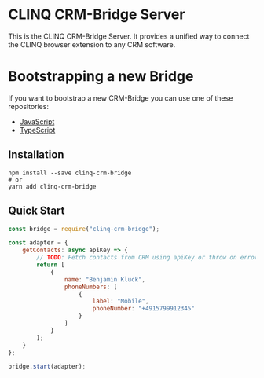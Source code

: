 # CLINQ CRM-Bridge Server

This is the CLINQ CRM-Bridge Server.
It provides a unified way to connect the CLINQ browser extension to any CRM software.

# Bootstrapping a new Bridge

If you want to bootstrap a new CRM-Bridge you can use one of these repositories:

* [JavaScript](https://github.com/sipgate/clinq-crm-bridge-boilerplate)
* [TypeScript](https://github.com/sipgate/clinq-crm-bridge-boilerplate-typescript)

## Installation

```shell
npm install --save clinq-crm-bridge
# or
yarn add clinq-crm-bridge
```

## Quick Start

```js
const bridge = require("clinq-crm-bridge");

const adapter = {
	getContacts: async apiKey => {
		// TODO: Fetch contacts from CRM using apiKey or throw on error
		return [
			{
				name: "Benjamin Kluck",
				phoneNumbers: [
					{
						label: "Mobile",
						phoneNumber: "+4915799912345"
					}
				]
			}
		];
	}
};

bridge.start(adapter);
```
